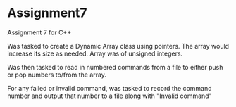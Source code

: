 # Assignment7
 Assignment 7 for C++

Was tasked to create a Dynamic Array class using pointers.  The array would increase its size as needed.  Array was of unsigned integers.  

Was then tasked to read in numbered commands from a file to either push or pop numbers to/from the array.

For any failed or invalid command, was tasked to record the command number and output that number to a file along with "Invalid command"
